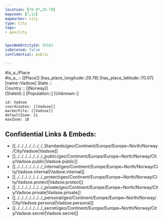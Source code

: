 ```yaml
---
location: [70.07,29.78] 
mapzoom: [7,12] 
mapmarker: city 
type: City
tags:
- geo/City


SpocWebEntityId: 35163
isDeleted: false
confidential: public

---
```

#is_a_/Place  
#is_a_ :: [[Place]] 
[has_place_longitude::29.78] 
[has_place_latitude::70.07] 
[name::Vadsoe] 
State ::  
Country :: [[Norway]]  
[StateId::] 
[Population::] 
[Unknown::] 


```leaflet
id: Vadsoe
coordinates: [[Vadsoe]] 
markerFile: [[Vadsoe]] 
defaultZoom: 11 
maxZoom: 18
```


## Confidential Links & Embeds: 
- [[../../../../../../../_Standards/geo/Continent/Europe/Europe~North/Norway/City/Vadsoe|Vadsoe]] 
- [[../../../../../../../_public/geo/Continent/Europe/Europe~North/Norway/City/Vadsoe.public|Vadsoe.public]] 
- [[../../../../../../../_internal/geo/Continent/Europe/Europe~North/Norway/City/Vadsoe.internal|Vadsoe.internal]] 
- [[../../../../../../../_protect/geo/Continent/Europe/Europe~North/Norway/City/Vadsoe.protect|Vadsoe.protect]] 
- [[../../../../../../../_private/geo/Continent/Europe/Europe~North/Norway/City/Vadsoe.private|Vadsoe.private]] 
- [[../../../../../../../_personal/geo/Continent/Europe/Europe~North/Norway/City/Vadsoe.personal|Vadsoe.personal]] 
- [[../../../../../../../_secret/geo/Continent/Europe/Europe~North/Norway/City/Vadsoe.secret|Vadsoe.secret]] 
